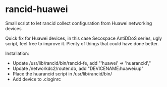 rancid-huawei
=============

Small script to let rancid collect configuration from Huawei networking devices

Quick fix for Huawei devices, in this case Secospace AntiDDoS series, ugly
script, feel free to improve it. Plenty of things that could have done better.

Installation:

- Update /usr/lib/rancid/bin/rancid-fe,  add "'huawei' => 'huarancid',"
- Update /networkdc2/router.db,  add "DEVICENAME:huawei:up"
- Place the huarancid script in /usr/lib/rancid/bin/
- Add device to .cloginrc

